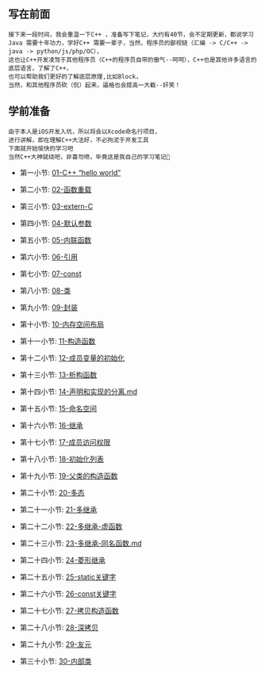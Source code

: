 
## 写在前面
```
接下来一段时间，我会重温一下C++ ，准备写下笔记，大约有40节，会不定期更新，都说学习Java 需要十年功力，学好C++ 需要一辈子，当然，程序员的鄙视链（汇编 -> C/C++ -> java -> python/js/php/OC），
这也让C++开发凌驾于其他程序员（C++的程序员自带的傲气--呵呵），C++也是其他许多语言的底层语言，了解了C++，
也可以帮助我们更好的了解底层原理,比如Block，
当然，和其他程序员砍（侃）起来，逼格也会提高一大截--奸笑！
```
## 学前准备
```
由于本人是iOS开发入坑，所以将会以Xcode命名行项目，
进行讲解，即在理解C++大法好，不必拘泥于开发工具
下面就开始愉快的学习吧
当然C++大神就绕吧，非喜勿喷，毕竟这是我自己的学习笔记📒
```


- 第一小节:  [01-C++ “hello world”](https://github.com/dudongge/DDGLearningCpp/blob/master/C%2B%2BMoc/01-C%2B%2B%20“hello%20world”.md)
-  第二小节:  [02-函数重载](https://github.com/dudongge/DDGLearningCpp/blob/master/C%2B%2BMoc/02-函数重载.md)
- 第三小节:  [03-extern-C](https://github.com/dudongge/DDGLearningCpp/blob/master/C%2B%2BMoc/03-extern-C.md)
- 第四小节:  [04-默认参数](https://github.com/dudongge/DDGLearningCpp/blob/master/C%2B%2BMoc/04-默认参数.md)
- 第五小节:  [05-内联函数](https://github.com/dudongge/DDGLearningCpp/blob/master/C%2B%2BMoc/05-内联函数.md)

- 第六小节:  [06-引用](https://github.com/dudongge/DDGLearningCpp/blob/master/C%2B%2BMoc/06-引用.md)
- 第七小节:  [07-const](https://github.com/dudongge/DDGLearningCpp/blob/master/C%2B%2BMoc/07-const.md)
- 第八小节:  [08-类](https://github.com/dudongge/DDGLearningCpp/blob/master/C%2B%2BMoc/08-类.md)
- 第九小节:  [09-封装](https://github.com/dudongge/DDGLearningCpp/blob/master/C%2B%2BMoc/09-封装.md)
- 第十小节:  [10-内存空间布局](https://github.com/dudongge/DDGLearningCpp/blob/master/C%2B%2BMoc/10-内存空间布局.md)

- 第十一小节:  [11-构造函数](https://github.com/dudongge/DDGLearningCpp/blob/master/C%2B%2BMoc/11-构造函数.md)
- 第十二小节:  [12-成员变量的初始化](https://github.com/dudongge/DDGLearningCpp/blob/master/C%2B%2BMoc/12-成员变量的初始化.md)
- 第十三小节:  [13-析构函数](https://github.com/dudongge/DDGLearningCpp/blob/master/C%2B%2BMoc/13-析构函数.md)
- 第十四小节:  [14-声明和实现的分离.md](https://github.com/dudongge/DDGLearningCpp/blob/master/C%2B%2BMoc/14-声明和实现的分离.md)
- 第十五小节:  [15-命名空间](https://github.com/dudongge/DDGLearningCpp/blob/master/C%2B%2BMoc/15-命名空间.md)

- 第十六小节:  [16-继承](https://github.com/dudongge/DDGLearningCpp/blob/master/C%2B%2BMoc/16-继承.md)
- 第十七小节:  [17-成员访问权限](https://github.com/dudongge/DDGLearningCpp/blob/master/C%2B%2BMoc/17-成员访问权限.md)
- 第十八小节:  [18-初始化列表](https://github.com/dudongge/DDGLearningCpp/blob/master/C%2B%2BMoc/18-初始化列表.md)
- 第十九小节:  [19-父类的构造函数](https://github.com/dudongge/DDGLearningCpp/blob/master/C%2B%2BMoc/19-父类的构造函数.md)
- 第二十小节:  [20-多态](https://github.com/dudongge/DDGLearningCpp/blob/master/C%2B%2BMoc/20-多态.md)

- 第二十一小节:  [21-多继承](https://github.com/dudongge/DDGLearningCpp/blob/master/C%2B%2BMoc/21-多继承.md)
- 第二十二小节:  [22-多继承-虚函数](https://github.com/dudongge/DDGLearningCpp/blob/master/C%2B%2BMoc/22-多继承-虚函数.md)
- 第二十三小节:  [23-多继承-同名函数.md](https://github.com/dudongge/DDGLearningCpp/blob/master/C%2B%2BMoc/23-多继承-同名函数.md.md)
- 第二十四小节:  [24-菱形继承](https://github.com/dudongge/DDGLearningCpp/blob/master/C%2B%2BMoc/24-菱形继承.md)
- 第二十五小节:  [25-static关键字](https://github.com/dudongge/DDGLearningCpp/blob/master/C%2B%2BMoc/25-static关键字.md)

- 第二十六小节:  [26-const关键字](https://github.com/dudongge/DDGLearningCpp/blob/master/C%2B%2BMoc/26-const关键字.md)
- 第二十七小节:  [27-拷贝构造函数](https://github.com/dudongge/DDGLearningCpp/blob/master/C%2B%2BMoc/27-拷贝构造函数.md)
- 第二十八小节:  [28-深拷贝](https://github.com/dudongge/DDGLearningCpp/blob/master/C%2B%2BMoc/25-static关键字.md)
- 第二十九小节:  [29-友元](https://github.com/dudongge/DDGLearningCpp/blob/master/C%2B%2BMoc/29-友元.md)
- 第三十小节:  [30-内部类](https://github.com/dudongge/DDGLearningCpp/blob/master/C%2B%2BMoc/30-内部类.md)
